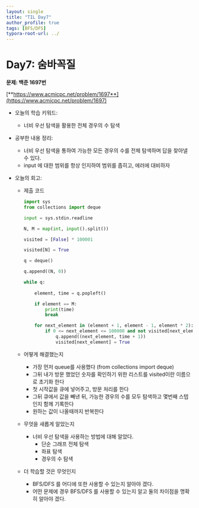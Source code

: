 ```yaml
---
layout: single
title: "TIL Day7"
author_profile: true
tags: [BFS/DFS]
typora-root-url: ../
---
```

# Day7: 숨바꼭질

**문제: 백준 1697번**

[**https://www.acmicpc.net/problem/1697**](https://www.acmicpc.net/problem/1697)

- 오늘의 학습 키워드:
    - 너비 우선 탐색을 활용한 전체 경우의 수 탐색

- 공부한 내용 정리:
    - 너비 우선 탐색을 통하여 가능한 모든 경우의 수를 전체 탐색하며 답을 찾아낼 수 있다.
    - input 에 대한 범위를 항상 인지하여 범위를 좁히고, 에러에 대비하자
    
- 오늘의 회고:
    - 제출 코드
      
        ```python
        import sys
        from collections import deque
        
        input = sys.stdin.readline
        
        N, M = map(int, input().split())
        
        visited = [False] * 100001
        
        visited[N] = True
        
        q = deque()
        
        q.append((N, 0))
        
        while q:
            
            element, time = q.popleft()
        
            if element == M:
                print(time)
                break
        
            for next_element in (element + 1, element - 1, element * 2):
                if 0 <= next_element <= 100000 and not visited[next_element]:
                    q.append((next_element, time + 1))
                    visited[next_element] = True
        ```
        
    - 어떻게 해결했는지
        - 가장 먼저 queue를 사용했다 (from collections import deque)
        - 그뒤 내가 방문 했었던 숫자를 확인하기 위한 리스트를 visited이란 이름으로 초기화 한다
        - 첫 시작값을 큐에 넣어주고, 방문 처리를 한다
        - 그뒤 큐에서 값을 빼낸 뒤, 가능한 경우의 수를 모두 탐색하고 몇번째 스텝인지 함께 기록한다
        - 원하는 값이 나올때까지 반복한다
    - 무엇을 새롭게 알았는지
        - 너비 우선 탐색을 사용하는 방법에 대해 알았다.
            - 단순 그래프 전체 탐색
            - 좌표 탐색
            - 경우의 수 탐색
    - 더 학습할 것은 무엇인지
        - BFS/DFS 를 어디에 또한 사용할 수 있는지 알아야 겠다.
        - 어떤 문제에 경우 BFS/DFS 를 사용할 수 있는지 알고 둘의 차이점을 명확히 알아야 겠다.